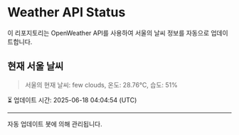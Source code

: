 
# Weather API Status

이 리포지토리는 OpenWeather API를 사용하여 서울의 날씨 정보를 자동으로 업데이트합니다.

## 현재 서울 날씨
> 서울의 현재 날씨: few clouds, 온도: 28.76°C, 습도: 51%

⏳ 업데이트 시간: 2025-06-18 04:04:54 (UTC)

---
자동 업데이트 봇에 의해 관리됩니다.
